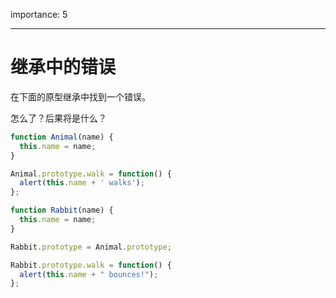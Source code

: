 importance: 5

---

# 继承中的错误

在下面的原型继承中找到一个错误。

怎么了？后果将是什么？

```js
function Animal(name) {
  this.name = name;
}

Animal.prototype.walk = function() {
  alert(this.name + ' walks');
};

function Rabbit(name) {
  this.name = name;
}

Rabbit.prototype = Animal.prototype;

Rabbit.prototype.walk = function() {
  alert(this.name + " bounces!");
};
```
